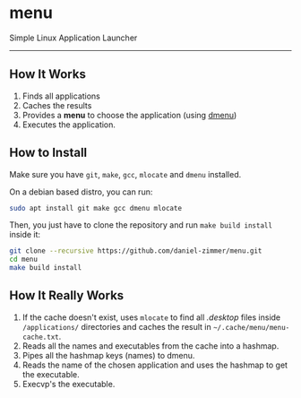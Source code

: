 # menu

Simple Linux Application Launcher

---

## How It Works

1. Finds all applications
2. Caches the results
3. Provides a **menu** to choose the application (using [dmenu](https://tools.suckless.org/dmenu/))
4. Executes the application.

## How to Install

Make sure you have `git`, `make`, `gcc`, `mlocate` and `dmenu` installed.

On a debian based distro, you can run:

```sh
sudo apt install git make gcc dmenu mlocate
```

Then, you just have to clone the repository and run `make build install` inside it:

```sh
git clone --recursive https://github.com/daniel-zimmer/menu.git
cd menu
make build install
```

## How It Really Works

1. If the cache doesn't exist, uses `mlocate` to find all *.desktop* files inside `/applications/` directories and caches the result in `~/.cache/menu/menu-cache.txt`.
2. Reads all the names and executables from the cache into a hashmap.
3. Pipes all the hashmap keys (names) to dmenu.
4. Reads the name of the chosen application and uses the hashmap to get the executable.
5. Execvp's the executable.
